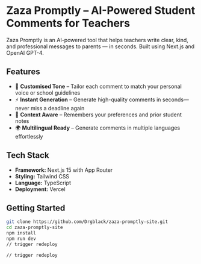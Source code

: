 # Zaza Promptly – AI-Powered Student Comments for Teachers

Zaza Promptly is an AI-powered tool that helps teachers write clear, kind, and professional messages to parents — in seconds. Built using Next.js and OpenAI GPT-4.

## Features

- 🎯 **Customised Tone** – Tailor each comment to match your personal voice or school guidelines  
- ⚡ **Instant Generation** – Generate high-quality comments in seconds—never miss a deadline again  
- 🧠 **Context Aware** – Remembers your preferences and prior student notes  
- 🌍 **Multilingual Ready** – Generate comments in multiple languages effortlessly

## Tech Stack

- **Framework:** Next.js 15 with App Router  
- **Styling:** Tailwind CSS  
- **Language:** TypeScript  
- **Deployment:** Vercel  

## Getting Started

```bash
git clone https://github.com/Drgblack/zaza-promptly-site.git
cd zaza-promptly-site
npm install
npm run dev
/ /   t r i g g e r   r e d e p l o y  
 / /   t r i g g e r   r e d e p l o y  
 